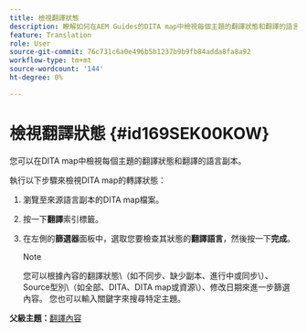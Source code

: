 ```yaml
---
title: 檢視翻譯狀態
description: 瞭解如何在AEM Guides的DITA map中檢視每個主題的翻譯狀態和翻譯的語言副本。
feature: Translation
role: User
source-git-commit: 76c731c6a0e496b5b1237b9b9fb84adda8fa8a92
workflow-type: tm+mt
source-wordcount: '144'
ht-degree: 0%

---
```


# 檢視翻譯狀態 {#id169SEK00KOW}

您可以在DITA map中檢視每個主題的翻譯狀態和翻譯的語言副本。

執行以下步驟來檢視DITA map的轉譯狀態：

1. 瀏覽至來源語言副本的DITA map檔案。
1. 按一下&#x200B;**翻譯**&#x200B;索引標籤。
1. 在左側的&#x200B;**篩選器**&#x200B;面板中，選取您要檢查其狀態的&#x200B;**翻譯語言**，然後按一下&#x200B;**完成**。

   >[!NOTE]
   >
   > 您可以根據內容的翻譯狀態\（如不同步、缺少副本、進行中或同步\）、Source型別\（如全部、DITA、DITA map或資源\）、修改日期來進一步篩選內容。 您也可以輸入關鍵字來搜尋特定主題。

**父級主題：**[&#x200B;翻譯內容](translation.md)
